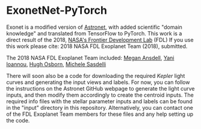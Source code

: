 # ExonetNet-PyTorch
Exonet is a modified version of [Astronet](https://github.com/tensorflow/models/tree/master/research/astronet), with added scientific "domain knowledge" and translated from TensorFlow to PyTorch.
This work is a direct result of the 2018, [NASA's Frontier Development Lab](https://frontierdevelopmentlab.org/) (FDL) 
If you use this work please cite: 2018 NASA FDL Exoplanet Team (2018), submitted.

The 2018 NASA FDL Exoplanet Team included:
[Megan Ansdell](https://www.meganansdell.com),
[Yani Ioannou](https://yani.io/annou/),
[Hugh Osborn](https://www.hughosborn.co.uk/),
[Michele Sasdelli](https://uk.linkedin.com/in/michelesasdelli)

There will soon also be a code for downloading the required *Kepler* light curves and generating the input views and labels. 
For now, you can follow the instructions on the Astronet GitHub webpage to generate the light curve inputs, and then modify them accordingly to create the centroid inputs.
The required info files with the stellar parameter inputs and labels can be found in the "input" directory in this repository.
Alternatively, you can contact one of the FDL Exoplanet Team members for these files and any help setting up the code.
